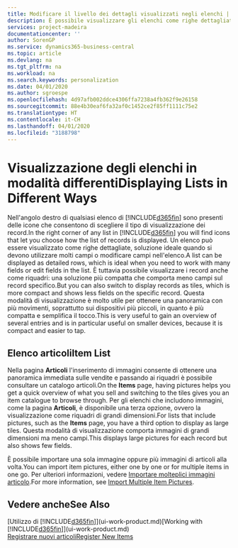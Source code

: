 ```yaml
---
title: Modificare il livello dei dettagli visualizzati negli elenchi | Documenti Microsoft
description: È possibile visualizzare gli elenchi come righe dettagliate che forniscono la maggior parte delle informazioni oppure come riquadri facili da analizzare visivamente e che possono includere miniature.
services: project-madeira
documentationcenter: ''
author: SorenGP
ms.service: dynamics365-business-central
ms.topic: article
ms.devlang: na
ms.tgt_pltfrm: na
ms.workload: na
ms.search.keywords: personalization
ms.date: 04/01/2020
ms.author: sgroespe
ms.openlocfilehash: 4d97afb002ddce4306ffa7238a4fb362f9e26158
ms.sourcegitcommit: 88e4b30eaf6fa32af0c1452ce2f85ff1111c75e2
ms.translationtype: HT
ms.contentlocale: it-CH
ms.lasthandoff: 04/01/2020
ms.locfileid: "3188798"
---
```

# <a name="displaying-lists-in-different-ways"></a><span data-ttu-id="d0fcb-103">Visualizzazione degli elenchi in modalità differenti</span><span class="sxs-lookup"><span data-stu-id="d0fcb-103">Displaying Lists in Different Ways</span></span>
<span data-ttu-id="d0fcb-104">Nell'angolo destro di qualsiasi elenco di [!INCLUDE[d365fin](includes/d365fin_md.md)] sono presenti delle icone che consentono di scegliere il tipo di visualizzazione dei record.</span><span class="sxs-lookup"><span data-stu-id="d0fcb-104">In the right corner of any list in [!INCLUDE[d365fin](includes/d365fin_md.md)] you will find icons that let you choose how the list of records is displayed.</span></span> <span data-ttu-id="d0fcb-105">Un elenco può essere visualizzato come righe dettagliate, soluzione ideale quando si devono utilizzare molti campi o modificare campi nell'elenco.</span><span class="sxs-lookup"><span data-stu-id="d0fcb-105">A list can be displayed as detailed rows, which is ideal when you need to work with many fields or edit fields in the list.</span></span> <span data-ttu-id="d0fcb-106">È tuttavia possibile visualizzare i record anche come riquadri: una soluzione più compatta che comporta meno campi sul record specifico.</span><span class="sxs-lookup"><span data-stu-id="d0fcb-106">But you can also switch to display records as tiles, which is more compact and shows less fields on the specific record.</span></span> <span data-ttu-id="d0fcb-107">Questa modalità di visualizzazione è molto utile per ottenere una panoramica con più movimenti, soprattutto sui dispositivi più piccoli, in quanto è più compatta e semplifica il tocco.</span><span class="sxs-lookup"><span data-stu-id="d0fcb-107">This is very useful to gain an overview of several entries and is in particular useful on smaller devices, because it is compact and easier to tap.</span></span>

## <a name="item-list"></a><span data-ttu-id="d0fcb-108">Elenco articoli</span><span class="sxs-lookup"><span data-stu-id="d0fcb-108">Item List</span></span>
<span data-ttu-id="d0fcb-109">Nella pagina **Articoli** l'inserimento di immagini consente di ottenere una panoramica immediata sulle vendite e passando ai riquadri è possibile consultare un catalogo articoli.</span><span class="sxs-lookup"><span data-stu-id="d0fcb-109">On the **Items** page, having pictures helps you get a quick overview of what you sell and switching to the tiles gives you an item catalogue to browse through.</span></span> <span data-ttu-id="d0fcb-110">Per gli elenchi che includono immagini, come la pagina **Articoli**, è disponibile una terza opzione, ovvero la visualizzazione come riquadri di grandi dimensioni.</span><span class="sxs-lookup"><span data-stu-id="d0fcb-110">For lists that include pictures, such as the **Items** page, you have a third option to display as large tiles.</span></span> <span data-ttu-id="d0fcb-111">Questa modalità di visualizzazione comporta immagini di grandi dimensioni ma meno campi.</span><span class="sxs-lookup"><span data-stu-id="d0fcb-111">This displays large pictures for each record but also shows few fields.</span></span>

<span data-ttu-id="d0fcb-112">È possibile importare una sola immagine oppure più immagini di articoli alla volta.</span><span class="sxs-lookup"><span data-stu-id="d0fcb-112">You can import item pictures, either one by one or for multiple items in one go.</span></span> <span data-ttu-id="d0fcb-113">Per ulteriori informazioni, vedere [Importare molteplici immagini articolo](inventory-how-import-item-pictures.md).</span><span class="sxs-lookup"><span data-stu-id="d0fcb-113">For more information, see [Import Multiple Item Pictures](inventory-how-import-item-pictures.md).</span></span>  

## <a name="see-also"></a><span data-ttu-id="d0fcb-114">Vedere anche</span><span class="sxs-lookup"><span data-stu-id="d0fcb-114">See Also</span></span>
<span data-ttu-id="d0fcb-115">[Utilizzo di [!INCLUDE[d365fin](includes/d365fin_md.md)]](ui-work-product.md)</span><span class="sxs-lookup"><span data-stu-id="d0fcb-115">[Working with [!INCLUDE[d365fin](includes/d365fin_md.md)]](ui-work-product.md)</span></span>  
[<span data-ttu-id="d0fcb-116">Registrare nuovi articoli</span><span class="sxs-lookup"><span data-stu-id="d0fcb-116">Register New Items</span></span>](inventory-how-register-new-items.md)  
